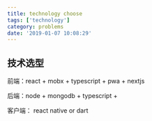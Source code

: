 ```yaml
---
title: technology choose
tags: ['technology']
category: problems
date: '2019-01-07 10:08:29'
---
```


## 技术选型

前端：react + mobx + typescript + pwa + nextjs

后端：node + mongodb + typescript + 

客户端： react native or dart
